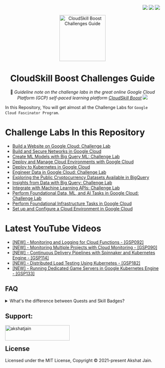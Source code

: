 <div align="right">
   
   [![](https://img.shields.io/github/license/akshat-jjain/Google-Cloud-Traning?style=flat)](./LICENSE)
   ![](https://img.shields.io/github/last-commit/akshat-jjain/Google-Cloud-Traning?style=flat)
   ![](https://views.whatilearened.today/views/github/akshat-jjain/Google-Cloud-Traning.svg?cache=remove)
   
</div>

<div align="center">

  <img src="https://i.imgur.com/e9DkzyW.png" alt="CloudSkill Boost Challenges Guide" height="150px">

# CloudSkill Boost Challenges Guide

📘 _Guideline note on the challenge labs in the great online Google Cloud Platform (GCP) self-paced learning platform [CloudSkill Boost](https://www.cloudskillsboost.google/)_
[![](https://img.shields.io/badge/CloudSkill%20Boost%20Profile--f5cd0e?logo=cloudskillboost&style=for-the-badge)](https://www.cloudskillsboost.google/public_profiles/dac1a33c-3942-4b6e-add6-ceef92a862cd)
</div>

In this Repository, You will get almost all the Challenge Labs for `Google Cloud Fascinator Program`.
# Challenge Labs In this Repository
* [Build a Website on Google Cloud: Challenge Lab](https://github.com/akshat-jjain/Google-Cloud-Traning/tree/main/Build%20a%20Website%20on%20Google%20Cloud%20Challenge%20Lab)
* [Build and Secure Networks in Google Cloud](https://github.com/akshat-jjain/Google-Cloud-Traning/tree/main/Build%20and%20Secure%20Networks%20in%20Google%20Cloud:%20Challenge%20Lab)
* [Create ML Models with Big Query ML: Challenge Lab](https://github.com/akshat-jjain/Google-Cloud-Traning/tree/main/Create%20ML%20Models%20with%20BigQuery%20ML:%20Challenge%20Lab)
* [Deploy and Manage Cloud Environments with Google Cloud](https://github.com/akshat-jjain/Google-Cloud-Traning/tree/main/Deploy%20and%20Manage%20Cloud%20Environments%20with%20Google%20Cloud:%20Challenge%20Lab)
* [Deploy to Kubernetes in Google Cloud](https://github.com/akshat-jjain/Google-Cloud-Traning/tree/main/Deploy%20to%20Kubernetes%20in%20Google%20Cloud:%20Challenge%20Lab)
* [Engineer Data in Google Cloud: Challenge Lab](https://github.com/akshat-jjain/Google-Cloud-Traning/tree/main/Engineer%20Data%20in%20Google%20Cloud:%20Challenge%20Lab)
* [Exploring the Public Cryptocurrency Datasets Available in BigQuery](https://github.com/akshat-jjain/Google-Cloud-Traning/tree/main/Applied%20Data:%20Blockchain/Exploring%20the%20Public%20Cryptocurrency%20Datasets%20Available%20in%20BigQuery)
* [Insights from Data with Big Query: Challenge Lab](https://github.com/akshat-jjain/Google-Cloud-Traning/tree/main/Insights%20from%20Data%20with%20BigQuery:%20Challenge%20Lab)
* [Integrate with Machine Learning APIs: Challenge Lab](https://github.com/akshat-jjain/Google-Cloud-Traning/tree/main/Integrate%20with%20Machine%20Learning%20APIs)
* [Perform Foundational Data, ML, and AI Tasks in Google Cloud: Challenge Lab](https://github.com/akshat-jjain/Google-Cloud-Traning/tree/main/Perform%20Foundational%20Data%2C%20ML%2C%20and%20AI%20Tasks%20in%20Google%20Cloud:%20Challenge%20Lab)
* [Perform Foundational Infrastructure Tasks in Google Cloud](https://github.com/akshat-jjain/Google-Cloud-Traning/tree/main/Perform%20Foundational%20Infrastructure%20Tasks%20in%20Google%20Cloud:%20Challenge%20Lab)
* [Set up and Configure a Cloud Environment in Google Cloud](https://github.com/akshat-jjain/Google-Cloud-Traning/tree/main/Set%20up%20and%20Configure%20a%20Cloud%20Environment%20in%20Google%20Cloud:%20Challenge%20Lab%20%7C%20logbook)
<!--
| Level | Skill Badges Quest | Code | Note | Video |
| :--: | :-- | :--: | :--: | :--: |
| Advanced | [Cloud Architecture: Design, Implement, and Manage](https://google.qwiklabs.com/quests/124) | [`GSP101`](https://www.qwiklabs.com/focuses/1734?parent=catalog) |  |  |
| Advanced | [Automate Interactions with Contact Center AI](https://google.qwiklabs.com/quests/127) | [`GSP311`](https://www.qwiklabs.com/focuses/12008?parent=catalog) |  |  |
| Introductory | [Create and Manage Cloud Resources](https://google.qwiklabs.com/quests/120) | [`GSP313`](https://www.qwiklabs.com/focuses/10258?parent=catalog) | [EN](./challenge-labs/GSP313_Create-and-Manage-Cloud-Resources/) |  |
| Expert | [Deploy and Manage Cloud Environments with Google Cloud](https://google.qwiklabs.com/quests/120) | [`GSP314`](https://www.qwiklabs.com/focuses/10417?parent=catalog) |  |  |
| Introductory | [Perform Foundational Infrastructure Tasks in Google Cloud](https://google.qwiklabs.com/quests/118) | [`GSP315`](https://www.qwiklabs.com/focuses/10379?parent=catalog) | [EN](./challenge-labs/GSP315_Perform-Foundational-Infrastructure-Tasks-in-Google-Cloud/) |  |
| Advanced | [Deploy to Kubernetes in Google Cloud](https://google.qwiklabs.com/quests/116) | [`GSP318`](https://www.qwiklabs.com/focuses/10457?parent=catalog) |  |  |
| Fundamental | [Build a Website on Google Cloud](https://google.qwiklabs.com/quests/115) | [`GSP319`](https://www.qwiklabs.com/focuses/11765?parent=catalog) | [EN](./challenge-labs/GSP319_Build-a-Website-on-Google-Cloud/) |  |
| Advanced | [Set Up and Configure a Cloud Environment in Google Cloud](https://google.qwiklabs.com/quests/119) | [`GSP321`](https://www.qwiklabs.com/focuses/10603?parent=catalog) |  |  |
| Advanced | [Build and Secure Networks in Google Cloud](https://www.qwiklabs.com/quests/128) | [`GSP322`](https://google.qwiklabs.com/focuses/12068?parent=catalog) |  |  |
| Introductory | [Perform Foundational Data, ML, and AI Tasks in Google Cloud](https://www.qwiklabs.com/quests/117) | [`GSP323`](https://google.qwiklabs.com/focuses/11044?parent=catalog) |  |  |
| Fundamental | [Explore Machine Learning Models with Explainable AI](https://www.qwiklabs.com/quests/126) | [`GSP324`](https://google.qwiklabs.com/focuses/12011?parent=catalog) | [EN](./challenge-labs/GSP324_Explore-Machine-Learning-Models-with-Explainable-AI/) |  |
| Fundamental | [Build Interactive Apps with Google Assistant](https://www.qwiklabs.com/quests/122) | [`GSP325`](https://google.qwiklabs.com/focuses/11881?parent=catalog) | [EN](./challenge-labs/GSP325_Build-Interactive-Apps-with-Google-Assistant/) |  |
| Advanced | [Engineer Data in Google Cloud](https://google.qwiklabs.com/quests/132) | [`GSP327`](https://www.qwiklabs.com/focuses/12379?parent=catalog) |  |  |
| Advanced | [Serverless Cloud Run Development](https://www.qwiklabs.com/quests/152) | [`GSP328`](https://google.qwiklabs.com/focuses/14744?parent=catalog) |  |  |
| Advanced | [Integrate with Machine Learning APIs](https://www.qwiklabs.com/quests/136) | [`GSP329`](https://google.qwiklabs.com/focuses/12704?parent=catalog) |  |  |
| Introductory | [Implement DevOps in Google Cloud](https://google.qwiklabs.com/quests/141) | [`GSP330`](https://www.qwiklabs.com/focuses/13287?parent=catalog) |  |  |
| Advanced | [Secure Workloads in Google Kubernetes Engine](https://google.qwiklabs.com/quests/142) | [`GSP335`](https://www.qwiklabs.com/focuses/13389?parent=catalog) |  |  |
| Fundamental | [Monitor and Log with Google Cloud Operations Suite](https://www.qwiklabs.com/quests/143) | [`GSP338`](https://www.qwiklabs.com/focuses/13786?parent=catalog) | [EN](./challenge-labs/GSP338_Monitor-and-Log-with-Google-Cloud-Operations-Suite/) |  |
| Introductory | [Build and Optimize Data Warehouses with BigQuery](https://www.qwiklabs.com/quests/147) | [`GSP340`](https://www.qwiklabs.com/focuses/14341?parent=catalog) |  |  |
| Fundamental | [Create ML Models with BigQuery ML](https://google.qwiklabs.com/quests/146) | [`GSP341`](https://google.qwiklabs.com/focuses/14294?parent=catalog) |  |  |
| Fundamental | [Ensure Access & Identity in Google Cloud](https://www.qwiklabs.com/quests/150) | [`GSP342`](https://www.qwiklabs.com/focuses/14572?parent=catalog) | [EN](./challenge-labs/GSP342_Ensure-Access-and-Identity-in-Google-Cloud/) |  |
| Advanced | [Optimize Costs for Google Kubernetes Engine](https://google.qwiklabs.com/quests/157) | [`GSP343`](https://www.qwiklabs.com/focuses/16327?parent=catalog) |  |  |
| Fundamental | [Serverless Firebase Development](https://google.qwiklabs.com/quests/153) | [`GSP344`](https://www.qwiklabs.com/focuses/14677?parent=catalog) | [EN](./challenge-labs/GSP344_Serverless-Firebase-Development/) |  |
| Introductory | [Automating Infrastructure on Google Cloud with Terraform](https://google.qwiklabs.com/quests/159) | [`GSP345`](https://www.qwiklabs.com/focuses/16502?parent=catalog) |  |  |
| Introductory | [Exploring Data with Looker](https://google.qwiklabs.com/quests/165) | [`GSP346`](https://www.qwiklabs.com/focuses/18116?parent=catalog) |  |  |
| Introductory | [Insights from Data with BigQuery](https://google.qwiklabs.com/quests/123) | [`GSP787`](https://www.qwiklabs.com/focuses/11988?parent=catalog) | [EN](./challenge-labs/GSP787_Insights-from-Data-with-BigQuery/) |  |

-->

# Latest YouTube Videos
<!-- YOUTUBE:START -->
- [[NEW] - Monitoring and Logging for Cloud Functions - [GSP092]](https://www.youtube.com/watch?v=w0O_GTp0j9w)
- [[NEW] - Monitoring Multiple Projects with Cloud Monitoring - [GSP090]](https://www.youtube.com/watch?v=ST7ml8W6hSE)
- [[NEW] - Continuous Delivery Pipelines with Spinnaker and Kubernetes Engine - [GSP114]](https://www.youtube.com/watch?v=GH6-PGzNbXM)
- [[NEW] - Distributed Load Testing Using Kubernetes - [GSP182]](https://www.youtube.com/watch?v=yEHH-8bgy5E)
- [[NEW] - Running Dedicated Game Servers in Google Kubernetes Engine - [GSP133]](https://www.youtube.com/watch?v=OD0SVh3gj70)
<!-- YOUTUBE:END -->

## FAQ

<details>
<summary>What's the difference between Quests and Skill Badges?</summary>

- `Quests = Group of Training Labs`  
  A self paced learning path which contains a collection of labs organized by technologies or specific cloud services
- `Skill Badges = Group of Training Labs + A Challenge Lab`  
  A self paced learning path which contains a collection of labs, however it capstones with a challenge lab.

</details>

## Support:
<p><a href="https://www.buymeacoffee.com/akshatjain"> <img align="left" src="https://cdn.buymeacoffee.com/buttons/v2/default-yellow.png" height="50" width="210" alt="akshatjain" /></a></p><br><br>

## License

Licensed under the MIT License, Copyright © 2021-present Akshat Jain.
